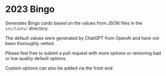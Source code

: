 # 2023 Bingo

Generates Bingo cards based on the values from JSON files in the `src/lists/` directory.

The default values were generated by ChatGPT from OpenAI and have not been thoroughly vetted.

Please feel free to submit a pull request with more options or removing bad or low quality default options.

Custom options can also be added via the front end.

